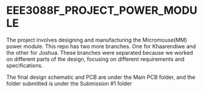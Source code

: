 # EEE3088F_PROJECT_POWER_MODULE
The project involves designing and manufacturing the Micromouse(MM) power module.
This repo has two more branches. One for Khaarendiwe and the other for Joshua.
These branches were separated because we worked on different parts of the design, focusing on
different requirements and specifications.

The final design schematic and PCB are under the Main PCB folder, and the folder submitted is under the Submission #1 folder

